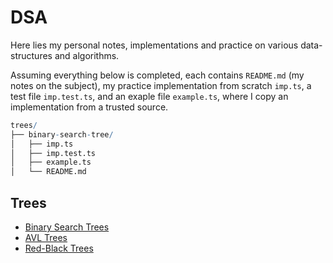 # DSA

Here lies my personal notes, implementations and practice on various data-structures and algorithms.

Assuming everything below is completed, each contains `README.md` (my notes on the subject), my practice implementation from scratch `imp.ts`, a test file `imp.test.ts`, and an exaple file `example.ts`, where I copy an implementation from a trusted source. 
```mathematica
trees/
├── binary-search-tree/
│   ├── imp.ts
│   ├── imp.test.ts
│   ├── example.ts
│   └── README.md
```

## Trees

- [Binary Search Trees](./trees/binary-tree/binary-search-tree)
- [AVL Trees](./trees/binary-tree/avl-tree)
- [Red-Black Trees](./trees/binary-tree/red-black-tree)
